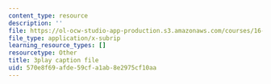 ```yaml
---
content_type: resource
description: ''
file: https://ol-ocw-studio-app-production.s3.amazonaws.com/courses/16-687-private-pilot-ground-school-january-iap-2019/570e8f69afde59cfa1ab8e2975cf10aa_EuNXVy5-KgA.vtt
file_type: application/x-subrip
learning_resource_types: []
resourcetype: Other
title: 3play caption file
uid: 570e8f69-afde-59cf-a1ab-8e2975cf10aa
---
```

